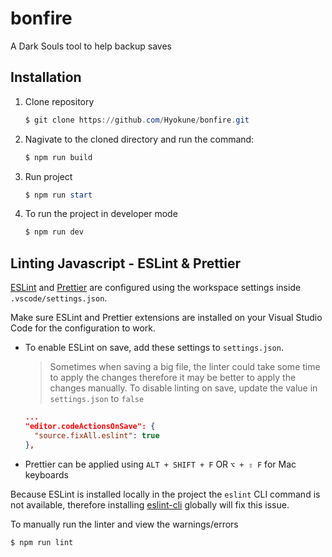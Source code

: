 # bonfire

A Dark Souls tool to help backup saves

## Installation

1. Clone repository
   ```powershell
   $ git clone https://github.com/Hyokune/bonfire.git
   ```
2. Nagivate to the cloned directory and run the command:
   ```powershell
   $ npm run build
   ```
3. Run project
   ```powershell
   $ npm run start
   ```
4. To run the project in developer mode
   ```powershell
   $ npm run dev
   ```

## Linting Javascript - ESLint & Prettier

[ESLint](https://eslint.org/) and [Prettier](https://prettier.io/) are configured using the workspace settings inside `.vscode/settings.json`.

Make sure ESLint and Prettier extensions are installed on your Visual Studio Code for the configuration to work.

- To enable ESLint on save, add these settings to `settings.json`.

  > Sometimes when saving a big file, the linter could take some time to apply the changes therefore it may be better to apply the changes manually.
  > To disable linting on save, update the value in `settings.json` to `false`

  ```json
  ...
  "editor.codeActionsOnSave": {
    "source.fixAll.eslint": true
  },
  ```

- Prettier can be applied using `ALT + SHIFT + F` OR `⌥ + ⇧ F` for Mac keyboards

Because ESLint is installed locally in the project the `eslint` CLI command is not available, therefore installing [eslint-cli](https://github.com/eslint/eslint-cli) globally will fix this issue.

To manually run the linter and view the warnings/errors

```powershell
$ npm run lint
```
